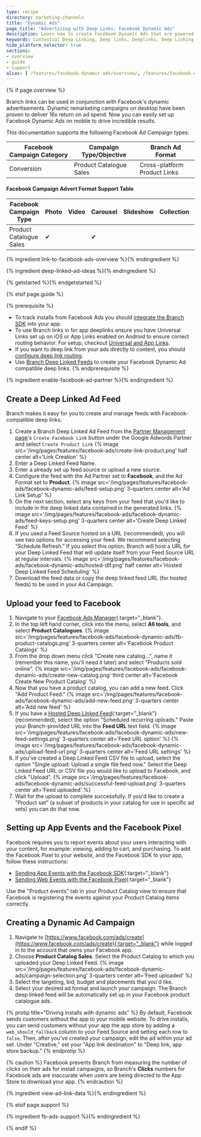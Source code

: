 ```yaml
---
type: recipe
directory: marketing-channels
title: "Dynamic Ads"
page_title: "Advertising with Deep Links: Facebook Dynamic Ads"
description: Learn how to create Facebook Dynamic Ads that are powered by Branch Metrics deep links. It’s simple - configure the dashboard, generate links and set up your app.
keywords: Contextual Deep Linking, Deep links, Deeplinks, Deep Linking, Deeplinking, Deferred Deep Linking, Deferred Deeplinking, Google App Indexing, Google App Invites, Apple Universal Links, Apple Spotlight Search, Facebook App Links, AppLinks, Deepviews, Deep views, Advertising, Ads, Facebook Ads, Facebook Authentication
hide_platform_selector: true
sections:
- overview
- guide
- support
alias: [ /features/facebook-dynamic-ads/overview/, /features/facebook-dynamic-ads/overview/, /features/facebook-dynamic-ads/guide/, /features/facebook-dynamic-ads/support/ ]  
---
```


{% if page.overview %}

Branch links can be used in conjunction with Facebook's dynamic advertisements. Dynamic remarketing campaigns on desktop have been proven to deliver 16x return on ad spend. Now you can easily set up Facebook Dynamic Ads on mobile to drive incredible results.

This documentation supports the following Facebook Ad Campaign types:

Facebook Campaign Category | Campaign Type/Objective | Branch Ad Format
--- | --- | ---
Conversion | Product Catalogue Sales | Cross-platform Product Links

#### Facebook Campaign Advert Format Support Table

Facebook Campaign Type | Photo | Video | Carousel | Slideshow | Collection | Dynamic
--- | --- | --- | --- | --- | --- | ---
Product Catalogue Sales | ✔︎ |  | ✔︎ |  |  |

{% ingredient link-to-facebook-ads-overview %}{% endingredient %}

{% ingredient deep-linked-ad-ideas %}{% endingredient %}

{% getstarted %}{% endgetstarted %}

{% elsif page.guide %}

{% prerequisite %}
- To track installs from Facebook Ads you should [integrate the Branch SDK]({{base.url}}/getting-started/sdk-integration-guide) into your app.
- To use Branch links in for app deeplinks ensure you have Universal Links set up on iOS or App Links enabled on Android to ensure correct routing behavior. For setup, checkout [Universal and App Links]({{base.url}}/getting-started/universal-app-links).
- If you want to deep link from your ads directly to content, you should [configure deep link routing]({{base.url}}/getting-started/deep-link-routing).
- Use [Branch Deep Linked Feeds](/features/deep-linked-feeds) to create your Facebook Dynamic Ad compatible deep links.
{% endprerequisite %}

{% ingredient enable-facebook-ad-partner %}{% endingredient %}

## Create a Deep Linked Ad Feed

Branch makes it easy for you to create and manage feeds with Facebook-compatible deep links.

1. Create a Branch Deep Linked Ad Feed from the [Partner Management page](https://dashboard.branch.io/ads/partner-management)'s `Create Facebook Link` button under the Google Adwords Partner and select `Create Product Link`
{% image src='/img/pages/features/facebook-ads/create-link-product.png' half center alt='Link Creation' %}
1. Enter a Deep Linked Feed Name.
1. Enter a already set up feed source or upload a new source.
1. Configure the feed with the Ad Partner set to **Facebook**, and the Ad Format set to **Product**.
{% image src='/img/pages/features/facebook-ads/facebook-dynamic-ads/feed-setup.png' 3-quarters center alt='Ad Link Setup' %}
1. On the next section, select any keys from your feed that you'd like to include in the deep linked data contained in the generated links.
{% image src='/img/pages/features/facebook-ads/facebook-dynamic-ads/feed-keys-setup.png' 3-quarters center alt='Create Deep Linked Feed' %}
1. If you used a Feed Source hosted on a URL (recommended), you will see two options for accessing your feed. We recommend selecting “Schedule Refresh.” If you select this option, Branch will host a URL for your Deep Linked Feed that will update itself from your Feed Source URL at regular intervals.
{% image src='/img/pages/features/facebook-ads/facebook-dynamic-ads/hosted-dlf.png' half center alt='Hosted Deep Linked Feed Scheduling' %}
1. Download the feed data or copy the deep linked feed URL (for hosted feeds) to be used in your Ad Campaign.

## Upload your feed to Facebook

1. Navigate to your [Facebook Ads Manager](https://www.facebook.com/ads/manager/){:target="_blank"}.
1. In the top left hand corner, click into the menu, select **All tools**, and select **Product Catalogues**.
{% image src='/img/pages/features/facebook-ads/facebook-dynamic-ads/fb-product-catalogs.png' 3-quarters center alt='Facebook Product Catalogs' %}
1. From the drop down menu click "Create new catalog...", name it (remember this name, you'll need it later) and select "Products sold online".
{% image src='/img/pages/features/facebook-ads/facebook-dynamic-ads/create-new-catalog.png' third center alt='Facebook Create New Product Catalog' %}
1. Now that you have a product catalog, you can add a new feed. Click "Add Product Feed."
{% image src='/img/pages/features/facebook-ads/facebook-dynamic-ads/add-new-feed.png' 3-quarters center alt='Add new feed' %}
1. If you have a [Hosted Deep Linked Feed](/features/deep-linked-feeds/guide/#schedule-refresh){:target="_blank"} (recommended), select the option "Scheduled recurring uploads." Paste your Branch-provided URL into the **Feed URL** text field.
{% image src='/img/pages/features/facebook-ads/facebook-dynamic-ads/new-feed-settings.png' 3-quarters center alt='Feed URL option' %}
{% image src='/img/pages/features/facebook-ads/facebook-dynamic-ads/upload-feed-url.png' 3-quarters center alt='Feed URL settings' %}
1. If you've created a Deep Linked Feed CSV file to upload, select the option "Single upload: Upload a single file feed now." Select the Deep Linked Feed URL or CSV file you would like to upload to Facebook, and click "Upload".
{% image src='/img/pages/features/facebook-ads/facebook-dynamic-ads/successful-feed-upload.png' 3-quarters center alt='Feed uploaded' %}
1. Wait for the upload to complete successfully. If you'd like to create a "Product set" (a subset of products in your catalog for use in specific ad sets) you can do that now.

## Setting up App Events and the Facebook Pixel

Facebook requires you to report events about your users interacting with your content, for example: viewing, adding to cart, and purchasing. To add the Facebook Pixel to your website, and the Facebook SDK to your app, follow these instructions:

- [Sending App Events with the Facebook SDK](https://developers.facebook.com/docs/app-events){:target="_blank"}
- [Sending Web Events with the Facebook Pixel](https://developers.facebook.com/docs/marketing-api/facebook-pixel/v2.8){:target="_blank"}

Use the "Product events" tab in your Product Catalog view to ensure that Facebook is registering the events against your Product Catalog items correctly.

## Creating a Dynamic Ad Campaign

1. Navigate to [https://www.facebook.com/ads/create](https://www.facebook.com/ads/create){:target="_blank"} while logged in to the account that owns your Facebook app.
1. Choose **Product Catalog Sales**. Select the Product Catalog to which you uploaded your Deep Linked Feed.
{% image src='/img/pages/features/facebook-ads/facebook-dynamic-ads/campaign-selection.png' 3-quarters center alt='Feed uploaded' %}
1. Select the targeting, bid, budget and placements that you'd like.
1. Select your desired ad format and launch your campaign. The Branch deep linked feed will be automatically set up in your Facebook product catalogue ads.

{% protip title="Driving installs with dynamic ads" %}
By default, Facebook sends customers without the app to your mobile website. To drive installs, you can send customers without your app the app store by adding a `web_should_fallback` column to your Feed Source and setting each row to `false`. Then, after you've created your campaign, edit the ad within your ad set. Under "Creative," set your "App link destination" to "Deep link, app store backup."
{% endprotip %}

{% caution %}
Facebook prevents Branch from measuring the number of clicks on their ads for install campaigns, so Branch's **Clicks** numbers for Facebook ads are inaccurate when users are being directed to the App Store to download your app.
{% endcaution %}

{% ingredient view-ad-link-data %}{% endingredient %}

{% elsif page.support %}

{% ingredient fb-ads-support %}{% endingredient %}

{% endif %}

